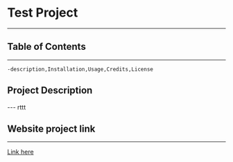 
# Test Project
---
## Table of Contents
---
    -description,Installation,Usage,Credits,License
    
## Project Description
--- rttt



## Website project link
---
[Link here](rtrreererr)

